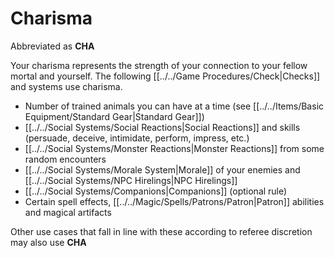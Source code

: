 # Charisma

Abbreviated as **CHA**

Your charisma represents the strength of your connection to your fellow mortal and yourself. The following [[../../Game Procedures/Check\|Checks]] and systems use charisma.

- Number of trained animals you can have at a time (see [[../../Items/Basic Equipment/Standard Gear\|Standard Gear]])
- [[../../Social Systems/Social Reactions\|Social Reactions]] and skills (persuade, deceive, intimidate, perform, impress, etc.)
- [[../../Social Systems/Monster Reactions\|Monster Reactions]] from some random encounters
- [[../../Social Systems/Morale System\|Morale]] of your enemies and [[../../Social Systems/NPC Hirelings\|NPC Hirelings]]
- [[../../Social Systems/Companions\|Companions]] (optional rule)
- Certain spell effects, [[../../Magic/Spells/Patrons/Patron\|Patron]] abilities and magical artifacts

Other use cases that fall in line with these according to referee discretion may also use **CHA**